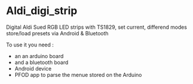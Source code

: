 Aldi_digi_strip
===============

Digital Aldi Sued RGB LED strips with TS1829, set current, differend modes store/load presets via Android &amp; Bluetooth

To use it you need :
- an an arduino board
- and a bluetooth board
- Android device
- PFOD app to parse the menue stored on the Arduino
